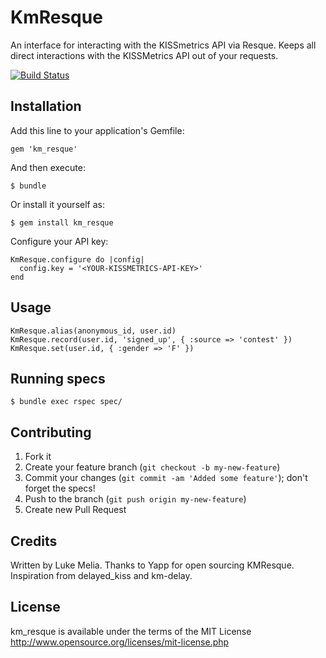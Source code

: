 # KmResque

An interface for interacting with the KISSmetrics API via Resque. Keeps all direct interactions with the KISSMetrics API out of your requests.

[![Build Status](https://secure.travis-ci.org/lukemelia/km_resque.png)](http://travis-ci.org/lukemelia/km_resque)

## Installation

Add this line to your application's Gemfile:

    gem 'km_resque'

And then execute:

    $ bundle

Or install it yourself as:

    $ gem install km_resque

Configure your API key:

    KmResque.configure do |config|
      config.key = '<YOUR-KISSMETRICS-API-KEY>'
    end

## Usage

    KmResque.alias(anonymous_id, user.id)
    KmResque.record(user.id, 'signed_up', { :source => 'contest' })
    KmResque.set(user.id, { :gender => 'F' })

## Running specs

    $ bundle exec rspec spec/

## Contributing

1. Fork it
2. Create your feature branch (`git checkout -b my-new-feature`)
3. Commit your changes (`git commit -am 'Added some feature'`); don't forget the specs!
4. Push to the branch (`git push origin my-new-feature`)
5. Create new Pull Request

## Credits

Written by Luke Melia. Thanks to Yapp for open sourcing KMResque. Inspiration from delayed_kiss and km-delay.

## License

km_resque is available under the terms of the MIT License http://www.opensource.org/licenses/mit-license.php
